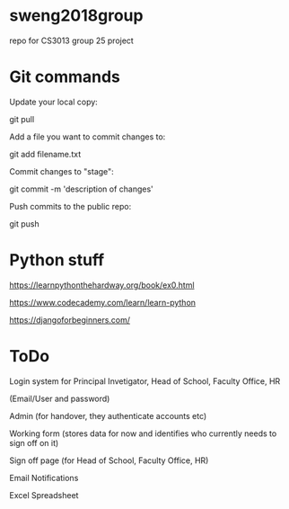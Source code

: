 # sweng2018group
repo for CS3013 group 25 project

# Git commands
Update your local copy:

git pull 

Add a file you want to commit changes to:

git add filename.txt

Commit changes to "stage":

git commit -m 'description of changes'

Push commits to the public repo:

git push

# Python stuff
https://learnpythonthehardway.org/book/ex0.html

https://www.codecademy.com/learn/learn-python

https://djangoforbeginners.com/

# ToDo
Login system for Principal Invetigator, Head of School, Faculty Office, HR

(Email/User and password)

Admin (for handover, they authenticate accounts etc)

Working form (stores data for now and identifies who currently needs to sign off on it)

Sign off page (for Head of School, Faculty Office, HR)

Email Notifications

Excel Spreadsheet
